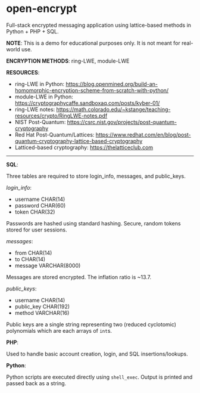 # open-encrypt
Full-stack encrypted messaging application using lattice-based methods in Python + PHP + SQL.

**NOTE**: This is a demo for educational purposes only. It is not meant for real-world use.

**ENCRYPTION METHODS**: ring-LWE, module-LWE

**RESOURCES**:

- ring-LWE in Python: https://blog.openmined.org/build-an-homomorphic-encryption-scheme-from-scratch-with-python/
- module-LWE in Python: https://cryptographycaffe.sandboxaq.com/posts/kyber-01/
- ring-LWE notes: https://math.colorado.edu/~kstange/teaching-resources/crypto/RingLWE-notes.pdf
- NIST Post-Quantum: https://csrc.nist.gov/projects/post-quantum-cryptography
- Red Hat Post-Quantum/Lattices: https://www.redhat.com/en/blog/post-quantum-cryptography-lattice-based-cryptography
- Latticed-based cryptography: https://thelatticeclub.com

---

**SQL**: 

Three tables are required to store login_info, messages, and public_keys.

_login_info_:
  - username CHAR(14)
  - password CHAR(60)
  - token CHAR(32)

Passwords are hashed using standard hashing. Secure, random tokens stored for user sessions.

_messages_:
  - from CHAR(14)
  - to CHAR(14)
  - message VARCHAR(8000)

Messages are stored encrypted. The inflation ratio is ~13.7.

_public_keys_:
  - username CHAR(14)
  - public_key CHAR(192)
  - method VARCHAR(16)

Public keys are a single string representing two (reduced cyclotomic) polynomials which are each arrays of `int`s.

**PHP**:

Used to handle basic account creation, login, and SQL insertions/lookups. 

**Python**:

Python scripts are executed directly using `shell_exec`. Output is printed and passed back as a string.
  
